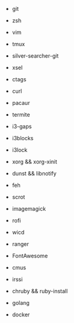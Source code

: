 - git
- zsh
- vim
- tmux
- silver-searcher-git
- xsel
- ctags
- curl

- pacaur
- termite
- i3-gaps
- i3blocks
- i3lock
- xorg && xorg-xinit
- dunst && libnotify
- feh
- scrot
- imagemagick
- rofi
- wicd
- ranger
- FontAwesome

- cmus
- irssi

- chruby && ruby-install
- golang
- docker
